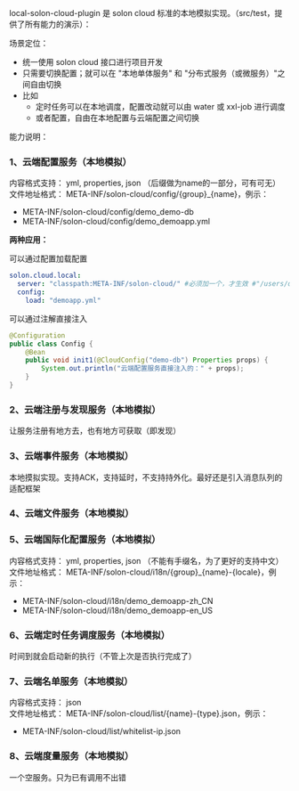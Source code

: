 local-solon-cloud-plugin 是 solon cloud 标准的本地模拟实现。（src/test，提供了所有能力的演示）：

场景定位：
* 统一使用 solon cloud 接口进行项目开发
* 只需要切换配置；就可以在 "本地单体服务" 和 "分布式服务（或微服务）"之间自由切换
* 比如
  * 定时任务可以在本地调度，配置改动就可以由 water 或 xxl-job 进行调度
  * 或者配置，自由在本地配置与云端配置之间切换

能力说明：

### 1、云端配置服务（本地模拟）

内容格式支持： yml, properties, json （后缀做为name的一部分，可有可无）<br/>
文件地址格式： META-INF/solon-cloud/config/{group}_{name}，例示：

* META-INF/solon-cloud/config/demo_demo-db
* META-INF/solon-cloud/config/demo_demoapp.yml


**两种应用：**

可以通过配置加载配置
```yaml
solon.cloud.local:
  server: "classpath:META-INF/solon-cloud/" #必须加一个，才生效 #"/users/demo_cloud/" #指定存放目录
  config:
    load: "demoapp.yml"
```
可以通过注解直接注入
```java
@Configuration
public class Config {
    @Bean
    public void init1(@CloudConfig("demo-db") Properties props) {
        System.out.println("云端配置服务直接注入的：" + props);
    }
}
```

### 2、云端注册与发现服务（本地模拟）

让服务注册有地方去，也有地方可获取（即发现）

### 3、云端事件服务（本地模拟）

本地摸拟实现。支持ACK，支持延时，不支持持外化。最好还是引入消息队列的适配框架

### 4、云端文件服务（本地模拟）

### 5、云端国际化配置服务（本地模拟）

内容格式支持： yml, properties, json （不能有手缀名，为了更好的支持中文）<br/>
文件地址格式： META-INF/solon-cloud/i18n/{group}_{name}-{locale}，例示：

* META-INF/solon-cloud/i18n/demo_demoapp-zh_CN
* META-INF/solon-cloud/i18n/demo_demoapp-en_US


### 6、云端定时任务调度服务（本地模拟）

时间到就会启动新的执行（不管上次是否执行完成了）


### 7、云端名单服务（本地模拟）

内容格式支持： json <br/>
文件地址格式： META-INF/solon-cloud/list/{name}-{type}.json，例示：

* META-INF/solon-cloud/list/whitelist-ip.json


### 8、云端度量服务（本地模拟）

一个空服务。只为已有调用不出错